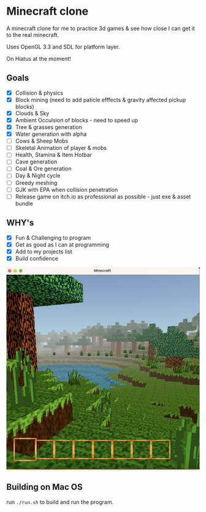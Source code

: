 # Minecraft clone

A minecraft clone for me to practice 3d games & see how close I can get it to the real minecraft.

Uses OpenGL 3.3 and SDL for platform layer.

On Hiatus at the moment!

## Goals
- [x] Collision & physics
- [x] Block mining (need to add paticle efffects & gravity affected pickup blocks)
- [x] Clouds & Sky 
- [x] Ambient Occulsion of blocks - need to speed up
- [x] Tree & grasses generation
- [x] Water generation with alpha 
- [ ] Cows & Sheep Mobs
- [ ] Skeletal Animation of player & mobs
- [ ] Health, Stamina & Item Hotbar
- [ ] Cave generation
- [ ] Coal & Ore generation 
- [ ] Day & Night cycle
- [ ] Greedy meshing
- [ ] GJK with EPA when collision penetration
- [ ] Release game on itch.io as professional as possible - just exe & asset bundle 

## WHY's
- [x] Fun & Challenging to program
- [x] Get as good as I can at programming
- [x] Add to my projects list
- [x] Build confidence

![](screenshot1.png) 

## Building on Mac OS
run ```./run.sh``` to build and run the program. 

